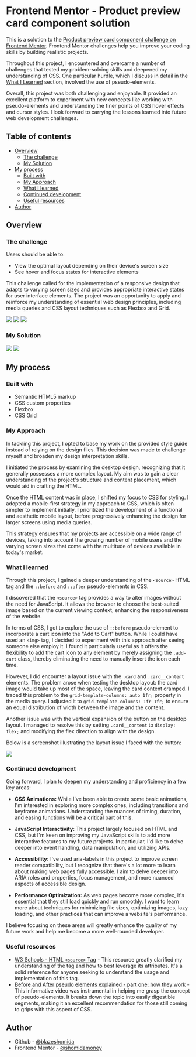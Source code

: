 # Frontend Mentor - Product preview card component solution <!-- omit from toc -->

This is a solution to the [Product preview card component challenge on Frontend Mentor](https://www.frontendmentor.io/challenges/product-preview-card-component-GO7UmttRfa). Frontend Mentor challenges help you improve your coding skills by building realistic projects. 

Throughout this project, I encountered and overcame a number of challenges that tested my problem-solving skills and deepened my understanding of CSS. One particular hurdle, which I discuss in detail in the [What I Learned](#what-i-learned) section, involved the use of pseudo-elements.

Overall, this project was both challenging and enjoyable. It provided an excellent platform to experiment with new concepts like working with pseudo-elements and understanding the finer points of CSS hover effects and cursor styles. I look forward to carrying the lessons learned into future web development challenges.

## Table of contents <!-- omit from toc -->

- [Overview](#overview)
  - [The challenge](#the-challenge)
  - [My Solution](#my-solution)
- [My process](#my-process)
  - [Built with](#built-with)
  - [My Approach](#my-approach)
  - [What I learned](#what-i-learned)
  - [Continued development](#continued-development)
  - [Useful resources](#useful-resources)
- [Author](#author)

## Overview

### The challenge

Users should be able to:

- View the optimal layout depending on their device's screen size
- See hover and focus states for interactive elements

This challenge called for the implementation of a responsive design that adapts to varying screen sizes and provides appropriate interactive states for user interface elements. The project was an opportunity to apply and reinforce my understanding of essential web design principles, including media queries and CSS layout techniques such as Flexbox and Grid.

![](./design/desktop-design.jpg)
![](./design/active-states.jpg)
![](./design/mobile-design.jpg)



### My Solution

![](./screenshots/final-desktop.jpeg)
![](./screenshots/final-mobile.jpeg)

## My process

### Built with

- Semantic HTML5 markup
- CSS custom properties
- Flexbox
- CSS Grid

### My Approach

In tackling this project, I opted to base my work on the provided style guide instead of relying on the design files. This decision was made to challenge myself and broaden my design interpretation skills.

I initiated the process by examining the desktop design, recognizing that it generally possesses a more complex layout. My aim was to gain a clear understanding of the project's structure and content placement, which would aid in crafting the HTML.

Once the HTML content was in place, I shifted my focus to CSS for styling. I adopted a mobile-first strategy in my approach to CSS, which is often simpler to implement initially. I prioritized the development of a functional and aesthetic mobile layout, before progressively enhancing the design for larger screens using media queries.

This strategy ensures that my projects are accessible on a wide range of devices, taking into account the growing number of mobile users and the varying screen sizes that come with the multitude of devices available in today's market.

### What I learned

Through this project, I gained a deeper understanding of the `<source>` HTML tag and the `::before` and `::after` pseudo-elements in CSS.

I discovered that the `<source>` tag provides a way to alter images without the need for JavaScript. It allows the browser to choose the best-suited image based on the current viewing context, enhancing the responsiveness of the website.

In terms of CSS, I got to explore the use of `::before` pseudo-element to incorporate a cart icon into the "Add to Cart" button. While I could have used an `<img>` tag, I decided to experiment with this approach after seeing someone else employ it. I found it particularly useful as it offers the flexibility to add the cart icon to any element by merely assigning the `.add-cart` class, thereby eliminating the need to manually insert the icon each time.

However, I did encounter a layout issue with the `.card` and `.card__content` elements. The problem arose when testing the desktop layout: the card image would take up most of the space, leaving the card content cramped. I traced this problem to the `grid-template-columns: auto 1fr;` property in the media query. I adjusted it to `grid-template-columns: 1fr 1fr;` to ensure an equal distribution of width between the image and the content.

Another issue was with the vertical expansion of the button on the desktop layout. I managed to resolve this by setting `.card__content` to `display: flex;` and modifying the flex direction to align with the design.

Below is a screenshot illustrating the layout issue I faced with the button:

![](screenshots/button-sizing-layout-issue.jpeg)

### Continued development

Going forward, I plan to deepen my understanding and proficiency in a few key areas:

- **CSS Animations:** While I've been able to create some basic animations, I'm interested in exploring more complex ones, including transitions and keyframe animations. Understanding the nuances of timing, duration, and easing functions will be a critical part of this.

- **JavaScript Interactivity:** This project largely focused on HTML and CSS, but I'm keen on improving my JavaScript skills to add more interactive features to my future projects. In particular, I'd like to delve deeper into event handling, data manipulation, and utilizing APIs.

- **Accessibility:** I've used aria-labels in this project to improve screen reader compatibility, but I recognize that there's a lot more to learn about making web pages fully accessible. I aim to delve deeper into ARIA roles and properties, focus management, and more nuanced aspects of accessible design.

- **Performance Optimization:** As web pages become more complex, it's essential that they still load quickly and run smoothly. I want to learn more about techniques for minimizing file sizes, optimizing images, lazy loading, and other practices that can improve a website's performance.

I believe focusing on these areas will greatly enhance the quality of my future work and help me become a more well-rounded developer.
### Useful resources

- [W3 Schools - HTML `<source>` Tag](https://www.w3schools.com/tags/tag_source.asp) - This resource greatly clarified my understanding of the <source> tag and how to best leverage its attributes. It's a solid reference for anyone seeking to understand the usage and implementation of this tag.  
- [Before and After pseudo elements explained - part one: how they work](https://youtu.be/zGiirUiWslI) - This informative video was instrumental in helping me grasp the concept of pseudo-elements. It breaks down the topic into easily digestible segments, making it an excellent recommendation for those still coming to grips with this aspect of CSS.

## Author

- Github - [@blazeshomida](https://github.com/blazeshomida)
- Frontend Mentor - [@shomidamoney](https://www.frontendmentor.io/profile/yourusername)
